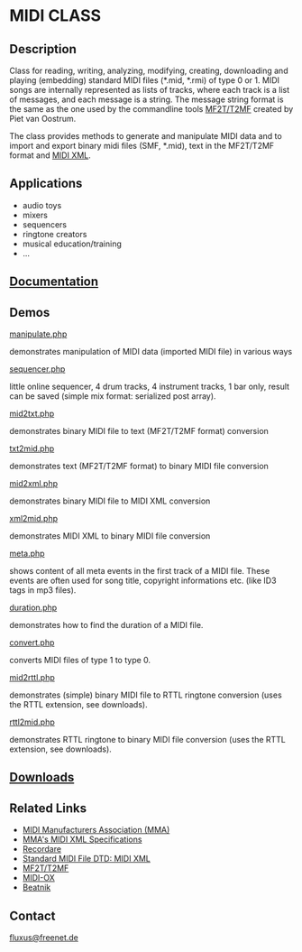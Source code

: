 # MIDI CLASS

## Description

Class for reading, writing, analyzing, modifying, creating, downloading and playing (embedding) standard MIDI files (*.mid, *.rmi) of type 0 or 1. MIDI songs are internally represented as lists of tracks, where each track is a list of messages, and each message is a string. The message string format is the same as the one used by the commandline tools [MF2T/T2MF](ftp://ftp.cs.ruu.nl/pub/MIDI/PROGRAMS/MSDOS/mf2t.zip) created by Piet van Oostrum.

The class provides methods to generate and manipulate MIDI data and to import and export binary midi files (SMF, *.mid), text in the MF2T/T2MF format and [MIDI XML](http://www.recordare.com/dtds/midixml.html).

## Applications

- audio toys
- mixers
- sequencers
- ringtone creators
- musical education/training
- ...

## [Documentation](documentation.htm)

## Demos

[manipulate.php](manipulate.php)

demonstrates manipulation of MIDI data (imported MIDI file) in various ways

[sequencer.php](sequencer.php)

little online sequencer, 4 drum tracks, 4 instrument tracks, 1 bar only, result can be saved (simple mix format: serialized post array). 

[mid2txt.php](mid2txt.php)

demonstrates binary MIDI file to text (MF2T/T2MF format) conversion

[txt2mid.php](txt2mid.php)

demonstrates text (MF2T/T2MF format) to binary MIDI file conversion

[mid2xml.php](mid2xml.php)

demonstrates binary MIDI file to MIDI XML conversion

[xml2mid.php](xml2mid.php)

demonstrates MIDI XML to binary MIDI file conversion

[meta.php](meta.php)

shows content of all meta events in the first track of a MIDI file. These events are often used for song title, copyright informations etc. (like ID3 tags in mp3 files). 

[duration.php](duration.php)

demonstrates how to find the duration of a MIDI file.

[convert.php](convert.php)

converts MIDI files of type 1 to type 0.

[mid2rttl.php](mid2rttl.php)

demonstrates (simple) binary MIDI file to RTTL ringtone conversion (uses the RTTL extension, see downloads).

[rttl2mid.php](rttl2mid.php)

demonstrates RTTL ringtone to binary MIDI file conversion (uses the RTTL extension, see downloads).

## [Downloads](https://www.phpclasses.org/browse/package/1362/download/zip.html)

## Related Links

- <a href="http://www.midi.org/">MIDI Manufacturers Association (MMA)</a>
- <a href="http://www.midi.org/dtds/midi_xml.shtml">MMA's MIDI XML Specifications</a>
- <a href="http://www.recordare.com/default.asp">Recordare</a>
- <a href="http://www.recordare.com/dtds/midixml.html">Standard MIDI File DTD: MIDI XML</a>
- <a href="ftp://ftp.cs.ruu.nl/pub/MIDI/PROGRAMS/MSDOS/mf2t.zip">MF2T/T2MF</a>
- <a href="http://www.midiox.com/">MIDI-OX</a>
- <a href="http://www.beatnik.com/">Beatnik</a>

## Contact

[fluxus@freenet.de](fluxus@freenet.de)

